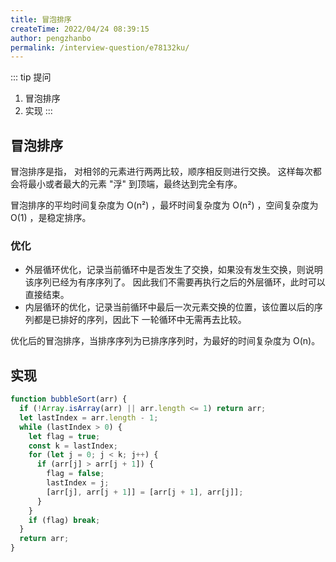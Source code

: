 ```yaml
---
title: 冒泡排序
createTime: 2022/04/24 08:39:15
author: pengzhanbo
permalink: /interview-question/e78132ku/
---
```


::: tip 提问

1. 冒泡排序
2. 实现
:::

## 冒泡排序

冒泡排序是指， 对相邻的元素进行两两比较，顺序相反则进行交换。 这样每次都会将最小或者最大的元素 "浮" 到顶端，最终达到完全有序。

冒泡排序的平均时间复杂度为 O(n²) ，最坏时间复杂度为 O(n²) ，空间复杂度为 O(1) ，是稳定排序。

### 优化

- 外层循环优化，记录当前循环中是否发生了交换，如果没有发生交换，则说明该序列已经为有序序列了。 因此我们不需要再执行之后的外层循环，此时可以直接结束。
- 内层循环的优化，记录当前循环中最后一次元素交换的位置，该位置以后的序列都是已排好的序列，因此下 一轮循环中无需再去比较。

优化后的冒泡排序，当排序序列为已排序序列时，为最好的时间复杂度为 O(n)。

## 实现

``` js
function bubbleSort(arr) {
  if (!Array.isArray(arr) || arr.length <= 1) return arr;
  let lastIndex = arr.length - 1;
  while (lastIndex > 0) {
    let flag = true;
    const k = lastIndex;
    for (let j = 0; j < k; j++) {
      if (arr[j] > arr[j + 1]) {
        flag = false;
        lastIndex = j;
        [arr[j], arr[j + 1]] = [arr[j + 1], arr[j]];
      }
    }
    if (flag) break;
  }
  return arr;
}
```

